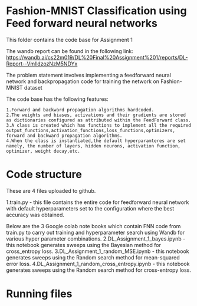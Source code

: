 # Fashion-MNIST Classification using Feed forward neural networks

This folder contains the code base for Assignment 1

The wandb report can be found in the following link:
https://wandb.ai/cs22m019/DL%20Final%20Assignment%201/reports/DL-Report--VmlldzozNzM5NDYx

The problem statement involves implementing a feedforward neural network and backpropagation code for training the network on Fashion-MNIST dataset

The code base has the following features:

    1.Forward and backward propagation algorithms hardcoded.
    2.The weights and biases, activations and their gradients are stored as dictionaries configured as attributed within the FeedForward class.
    3.A class is created which has functions to implement all the required output_functions,activation_functions,loss_functions,optimizers,
    forward and backward propagation algorithms.
    4.When the class is instantiated,the default hyperparamteres are set namely, the number of layers, hidden neurons, activation function,
    optimizer, weight decay,etc.
    
# Code structure

These are 4 files uploaded to github.

  1.train.py - this file contains the entire code for feedforward neural network with default hyperparameters set to the configuration 
             where the best accuracy was obtained.

Below are the 3 Google colab note books which contain FNN code from train.py to carry out training and hyperparameter search using Wandb for various
hyper parameter combinations.
  2.DL_Assignment_1_bayes.ipynb - this notebook generates sweeps using the Bayesian method for cross_entropy loss.
  3.DL_Assignment_1_random_MSE.ipynb - this notebook generates sweeps using the Random search method for mean-squared error loss.
  4.DL_Assignment_1_random_cross_entropy.ipynb - this notebook generates sweeps using the Random search method for cross-entropy loss.


# Running files
